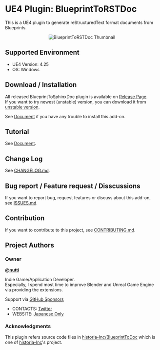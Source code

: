 # UE4 Plugin: BlueprintToRSTDoc

This is a UE4 plugin to generate reStructuredText format documents from Blueprints.

<div align="center">
<img src="docs/images/thumbnail.png" alt="BlueprintToRSTDoc Thumbnail" title="BlueprintToRSTDoc Thumbnail">
</div>


## Supported Environment

* UE4 Version: 4.25
* OS: Windows


## Download / Installation

All released BlueprintToSphinxDoc plugin is available on [Release Page](https://github.com/nutti/UE4-BlueprintToRSTDoc/releases).  
If you want to try newest (unstable) version, you can download it from [unstable version](https://github.com/nutti/UE4-BlueprintToRSTDoc/archive/main.zip).

See [Document](docs/installation.md) if you have any trouble to install this add-on.


## Tutorial

See [Document](docs/tutorial.md).


## Change Log

See [CHANGELOG.md](CHANGELOG.md).


## Bug report / Feature request / Disscussions

If you want to report bug, request features or discuss about this add-on, see [ISSUES.md](ISSUES.md).


## Contribution

If you want to contribute to this project, see [CONTRIBUTING.md](CONTRIBUTING.md).


## Project Authors


### Owner

[**@nutti**](https://github.com/nutti)

Indie Game/Application Developer.  
Especially, I spend most time to improve Blender and Unreal Game Engine via providing the extensions.

Support via [GitHub Sponsors](https://github.com/sponsors/nutti)

* CONTACTS: [Twitter](https://twitter.com/nutti__)
* WEBSITE: [Japanese Only](https://colorful-pico.net/)


### Acknowledgments

This plugin refers source code files in [historia-Inc/BlueprintToDoc](https://github.com/historia-Inc/BlueprintToDoc) which is one of [historia-Inc](https://historia.co.jp/)'s project.
